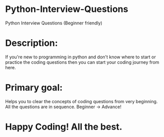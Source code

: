# Python-Interview-Questions
Python Interview Questions (Beginner friendly)

# Description:
If you're new to programming in python and don't know where to start or practice the coding questions then you can start your coding journey from here. 

# Primary goal: 
Helps you to clear the concepts of coding questions from very beginning. All the questions are in sequence. Beginner -> Advance!

# Happy Coding! All the best.


